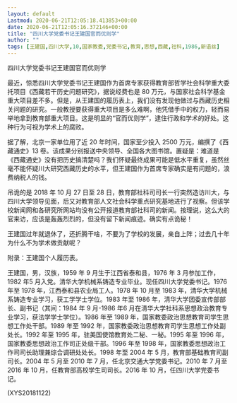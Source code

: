 ```yaml
---
layout: default
Lastmod: 2020-06-21T12:05:18.413853+00:00
date: 2020-06-21T12:05:16.372146+00:00
title: "四川大学党委书记王建国官而优则学"
author: ""
tags: [王建国,四川大学,10,国家教委,党委书记,教育,思想,西藏,社科,1986,新语丝]
---
```


四川大学党委书记王建国官而优则学

最近，惊悉四川大学党委书记王建国作为首席专家获得教育部哲学社会科学重大委托项目《西藏若干历史问题研究》，据说经费也是 80 万元，与国家社会科学基金重大项目差不多。但是，从王建国的履历表上，我们没有发现他做过与西藏历史相关问题的研究。一般教授要获得重大项目是多么难啊，他凭借手中的权力，轻而易举地拿到教育部重大项目。这是明显的“官而优则学”，逮住行政和学术的好处。这种行为可视为学术上的腐败。

据了解，北京一家单位用了近 20 年时间，国家至少投入 2500 万元，编撰了《西藏通史》13 卷。该成果分别报送中央领导、全国各大图书馆。置疑是：难道是《西藏通史》没有把历史搞清楚吗？我们怀疑最终成果可能是低水平重复，虽然丝毫不能怀疑川大研究西藏历史的水平，但王建国作为首席专家确实是有问题的，浪费纳税人的钱。

吊诡的是 2018 年 10 月 27 日至 28 日，教育部社科司司长一行突然造访川大，与四川大学领导见面，后又对教育部人文社会科学重点研究基地进行了视察。但该学校新闻网和各研究所网站均没有公开报道教育部社科司的新闻。按理说，这么大的官来访，应该是轰轰烈烈的，但没有留下新闻痕迹。确实有点诡秘！

王建国过年就退休了，还折腾干啥，不要为了学校的发展，亲自上阵；过去几十年为什么不为学术做贡献呢？

附录：王建国个人履历表。

王建国，男，汉族，1959 年 9 月生于江西省泰和县，1976 年 3 月参加工作，1982 年5 月入党。清华大学机械系铸造专业毕业。现任四川大学党委书记。1976 年至 1978 年，江西泰和县农业局工人。1978 年 10 月至 1983 年，清华大学机械系铸造专业学习，获工学学士学位。1983 年至 1986 年，清华大学团委宣传部部长、副书记（其间：1984 年 9 月-1986 年6 月在清华大学社科系思想政治教育专业学习，获法学学士学位）。1986 年至 1989 年，国家教委政治思想教育司学生思想工作处干部。1989 年至 1992 年，国家教委政治思想教育司学生思想工作处副处长。1992 年至 1995 年，驻美国使馆教育处二秘、一秘。1995 年至 1996 年，国家教委思想政治工作司正处级干部。1996 年至 1998 年，国家教委思想政治工作司司长助理兼综合调研处处长。1998 年至 2004 年 5 月，教育部基础教育司副司长。2004 年 5 月至 2010 年 7 月，任北京交通大学党委书记。2010 年 7 月至 2016 年 10 月，任教育部高校学生司司长。2016 年 10 月，任四川大学党委书记。

(XYS20181122)

